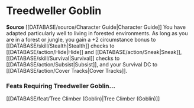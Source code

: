 ﻿---
id: '38'
name: Treedweller Goblin
rarity: Common
rus_type_level: null
source: '[[DATABASE/source/Character Guide|Character Guide]]'
trait: null
type: Heritage

---
# Treedweller Goblin

**Source** [[DATABASE/source/Character Guide|Character Guide]] 
You have adapted particularly well to living in forested environments. As long as you are in a forest or jungle, you gain a +2 circumstance bonus to [[DATABASE/skill/Stealth|Stealth]] checks to [[DATABASE/action/Hide|Hide]] and [[DATABASE/action/Sneak|Sneak]], [[DATABASE/skill/Survival|Survival]] checks to [[DATABASE/action/Subsist|Subsist]], and your Survival DC to [[DATABASE/action/Cover Tracks|Cover Tracks]].

### Feats Requiring Treedweller Goblin...

[[DATABASE/feat/Tree Climber (Goblin)|Tree Climber (Goblin)]]